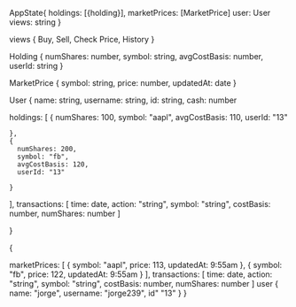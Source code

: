 AppState{
  holdings: [{holding}],
  marketPrices: [MarketPrice]
  user: User
  views: string
}

views {
  Buy,
  Sell,
  Check Price,
  History
}

Holding {
  numShares: number,
  symbol: string,
  avgCostBasis: number,
  userId: string
}

MarketPrice {
  symbol: string,
  price: number,
  updatedAt: date
}

User {
  name: string,
  username: string,
  id: string,
  cash: number

  holdings: [
    {
      numShares: 100,
      symbol: "aapl",
      avgCostBasis: 110,
      userId: "13"

    },
    {
      numShares: 200,
      symbol: "fb",
      avgCostBasis: 120,
      userId: "13"

    }
  ],
  transactions: [
  time: date,
  action: "string",
  symbol: "string",
  costBasis: number,
  numShares: number
  ]

}

{

  marketPrices: [
    {
      symbol: "aapl",
      price: 113,
      updatedAt: 9:55am
    },
    {
      symbol: "fb",
      price: 122,
      updatedAt: 9:55am
    }
  ],
  transactions: [
  time: date,
  action: "string",
  symbol: "string",
  costBasis: number,
  numShares: number
  ]
  user {
    name: "jorge",
    username: "jorge239",
    id" "13"
  }
}
